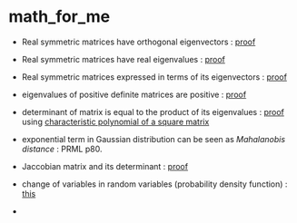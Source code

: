 # math_for_me #


- Real symmetric matrices have orthogonal eigenvectors : 
[proof](https://math.stackexchange.com/questions/82467/eigenvectors-of-real-symmetric-matrices-are-orthogonal)

- Real symmetric matrices have real eigenvalues : 
[proof](http://pi.math.cornell.edu/~jerison/math2940/real-eigenvalues.pdf)

- Real symmetric matrices expressed in terms of its eigenvectors : 
[proof](https://math.stackexchange.com/questions/331826/expressing-a-matrix-as-an-expansion-of-its-eigenvalues)

- eigenvalues of positive definite matrices are positive : 
[proof](https://yutsumura.com/positive-definite-real-symmetric-matrix-and-its-eigenvalues/)

- determinant of matrix is equal to the product of its eigenvalues : 
[proof](https://math.stackexchange.com/questions/507641/show-that-the-determinant-of-a-is-equal-to-the-product-of-its-eigenvalues) 
using [characteristic polynomial of a square matrix](https://en.wikipedia.org/wiki/Characteristic_polynomial)

- exponential term in Gaussian distribution can be seen as *Mahalanobis distance* : 
PRML p80.

- Jaccobian matrix and its determinant : 
[proof](https://en.wikipedia.org/wiki/Jacobian_matrix_and_determinant)

- change of variables in random variables (probability density function) : 
[this](https://en.wikipedia.org/wiki/Probability_density_function#Dependent_variables_and_change_of_variables)

- 
